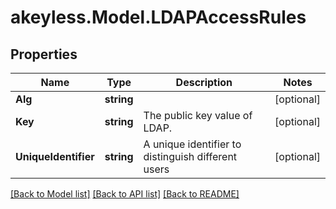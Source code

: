# akeyless.Model.LDAPAccessRules
## Properties

Name | Type | Description | Notes
------------ | ------------- | ------------- | -------------
**Alg** | **string** |  | [optional] 
**Key** | **string** | The public key value of LDAP. | [optional] 
**UniqueIdentifier** | **string** | A unique identifier to distinguish different users | [optional] 

[[Back to Model list]](../README.md#documentation-for-models) [[Back to API list]](../README.md#documentation-for-api-endpoints) [[Back to README]](../README.md)

